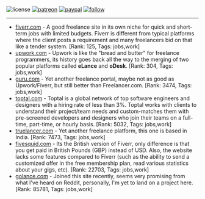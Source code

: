 ![license](https://img.shields.io/github/license/prahladyeri/siterank-stats.svg)
[![patreon](https://img.shields.io/badge/Patreon-brown.svg?logo=patreon)](https://www.patreon.com/prahladyeri)
[![paypal](https://img.shields.io/badge/PayPal-blue.svg?logo=paypal)](https://www.paypal.com/cgi-bin/webscr?cmd=_s-xclick&hosted_button_id=JM8FUXNFUK6EU)
[![follow](https://img.shields.io/twitter/follow/prahladyeri.svg?style=social)](https://twitter.com/prahladyeri)

---
- [fiverr.com](https://www.fiverr.com) - A good freelance site in its own niche for quick and short-term jobs with limited budgets. Fiverr is different from typical platforms where the client posts a requirement and many freelancers bid on that like a tender system. [Rank: 125, Tags: jobs,work]
- [upwork.com](https://www.upwork.com) - Upwork is like the "bread and butter" for freelance programmers, its history goes back all the way to the merging of two popular platforms called **eLance** and **oDesk**. [Rank: 304, Tags: jobs,work]
- [guru.com](https://www.guru.com) - Yet another freelance portal, maybe not as good as Upwork/Fiverr, but still better than Freelancer.com. [Rank: 3474, Tags: jobs,work]
- [toptal.com](https://www.toptal.com) - Toptal is a global network of top software engineers and designers with a hiring rate of less than 3%. Toptal works with clients to understand their project/team needs and custom-matches them with pre-screened developers and designers who join their teams on a full-time, part-time, or hourly basis. [Rank: 5032, Tags: jobs,work]
- [truelancer.com](https://www.truelancer.com) - Yet another freelance platform, this one is based in India. [Rank: 7473, Tags: jobs,work]
- [fivesquid.com](https://www.fivesquid.com) - Its the British version of Fiverr, only difference is that you get paid in British Pounds (GBP) instead of USD. Also, the website lacks some features compared to Fiverr (such as the ability to send a customized offer in the free membership plan, read various statistics about your gigs, etc). [Rank: 22703, Tags: jobs,work]
- [golance.com](https://golance.com) - Joined this site recently, seems very promising from what I've heard on Reddit, personally, I'm yet to land on a project here. [Rank: 85781, Tags: jobs,work]

